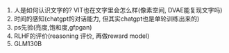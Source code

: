 1. 人是如何认识文字的? VIT也在文字里会怎么样(像素空间, DVAE能复现文字吗)
2. 时间的感知(chatgpt的对话能力, 但其实chatgpt也是单轮训练出来的)
3. ps先验(亮度,饱和度,gfpgan)
4. RLHF的评价(reasoning 评价, 再做reward model)
5. GLM130B